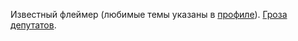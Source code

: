 Известный флеймер (любимые темы указаны в
[профиле](http://www.linux.org.ru/whois.jsp?nick=svu)). [Гроза
депутатов](http://www.linux.org.ru/view-message.jsp?msgid=2485358).
